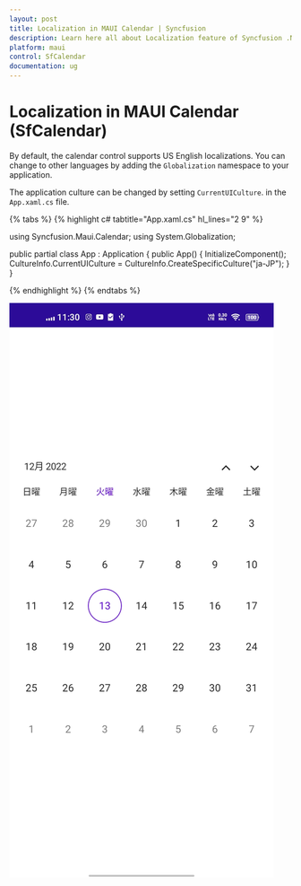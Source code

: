 ```yaml
---
layout: post
title: Localization in MAUI Calendar | Syncfusion
description: Learn here all about Localization feature of Syncfusion .NET MAUI Calendar(SfCalendar) control and more. 
platform: maui
control: SfCalendar
documentation: ug
---
```


# Localization in MAUI Calendar (SfCalendar)

By default, the calendar control supports US English localizations. You can change to other languages by adding the `Globalization` namespace to your application.

The application culture can be changed by setting `CurrentUICulture`. in the `App.xaml.cs` file.

{% tabs %}
{% highlight c# tabtitle="App.xaml.cs" hl_lines="2 9" %}

using Syncfusion.Maui.Calendar;
using System.Globalization;

public partial class App : Application
{
	public App()
	{
		InitializeComponent();
		CultureInfo.CurrentUICulture = CultureInfo.CreateSpecificCulture("ja-JP");
	}
}

{% endhighlight %}
{% endtabs %}

![localization-for-monthview-in-maui-calendar](images/localization/localization-for-monthview-in-maui-calendar.png)
